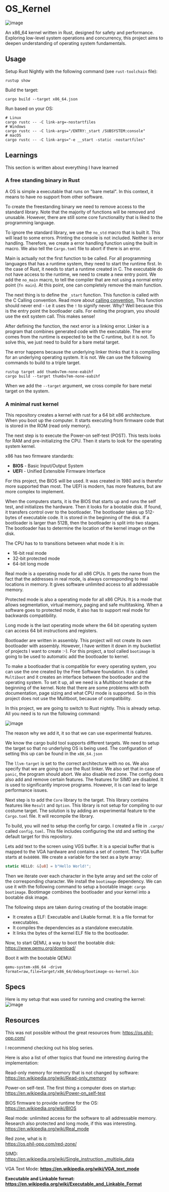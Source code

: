 # OS_Kernel

![image](https://github.com/indrehusdev/OS_Kernel/assets/66110094/c10c44d0-6d75-4506-bcff-4b1bcfa8cbc3)


An x86_64 kernel written in Rust, designed for safety and performance. Exploring low-level system operations and concurrency, this project aims to deepen understanding of operating system fundamentals.



## Usage

Setup Rust Nightly with the following command (see `rust-toolchain` file):
```terminal
rustup show
```

Build the target: 

```terminal
cargo build --target x86_64.json
```

Run based on your OS: 

```terminal
# Linux
cargo rustc -- -C link-arg=-nostartfiles
# Windows
cargo rustc -- -C link-args="/ENTRY:_start /SUBSYSTEM:console"
# macOS
cargo rustc -- -C link-args="-e __start -static -nostartfiles"

```


## Learnings

This section is written about everything I have learned

### A free standing binary in Rust

A OS is simple a executable that runs on "bare metal". In this context, it means to have no support from other software.

To create the freestanding binary we need to remove access to the standard library. Note that the majority of functions will be removed and unusable. However, there are still some core functionality that is liked to the programming language. 

To ignore the standard library, we use the `no_std` macro that is built it. This will lead to some errors. Printing the console is not included. Neither is error handling. Therefore, we create a error handling function using the built in macro. We also tell the `Cargo.toml` file to abort if there is an error. 

Main is actually not the first function to be called. For all programming languages that has a runtime system, they need to start the runtime first. In the case of Rust, it needs to start a runtime created in C. The executable do not have access to the runtime, we need to create a new entry point. We add the `no_main` macro, to tell the compiler that are not using a normal entry point (`fn main`). At this point, one can completely remove the main function.

The next thing is to define the `_start` function. This function is called with the C Calling convention. Read more about [calling convention](https://en.wikipedia.org/wiki/Calling_convention), This function should never end - i.e it uses the `!` to signify never. Why? Well because this is the entry point the bootloader calls. For exiting the program, you should use the exit system call. This makes sense!

After defining the function, the next error is a linking error. Linker is a program that combines generated code with the executable. The error comes from the runtime is expected to be the C runtime, but it is not. To solve this, we just need to build for a bare metal target. 

The error happens because the underlying linker thinks that it is compiling for an underlying operating system. It is not. We can use the following commands to build to a triple target.


```terminal
rustup target add thumbv7em-none-eabihf
cargo build --target thumbv7em-none-eabihf
```

When we add the `--target` argument, we cross compile for bare metal target on the system. 

### A minimal rust kernel

This repository creates a kernel with rust for a 64 bit x86 architecture. When you boot up the computer. It starts executing from firmware code that is stored in the ROM (read only memory). 

The next step is to execute the Power-on self-test (POST). This tests looks for RAM and pre-initializing the CPU. Then it starts to look for the operating system kernel. 

x86 has two firmware standards:
- **BIOS** - Basic Input/Output System
- **UEFI** - Unified Extensible Firmware Interface

For this project, the BIOS will be used. It was created in 1980 and is therefor more supported than most. The UEFI is modern, has more features, but are more complex to implement. 

When the computers starts, it is the BIOS that starts up and runs the self test, and initializes the hardware. Then it looks for a bootable disk. If found, it transfers control over to the bootloader. The bootloader takes up  512-bytes of executable code. It is stored in the beginning of the disk. If a bootloader is larger than 512B, then the bootloader is split into two stages. The bootloader has to determine the location of the kernel image on the disk. 

The CPU has to to transitions between what mode it is in:
- 16-bit real mode
- 32-bit protected mode
- 64-bit long mode

Real mode is a operating mode for all x86 CPUs. It gets the name from the fact that the addresses in real mode, is always corresponding to real locations in memory. It gives software unlimited access to all addressable memory. 

Protected mode is also a operating mode for all x86 CPUs. It is a mode that allows segmentation, virtual memory, paging and safe multitasking. When a software goes to protected mode, it also has to support real mode for backwards compatibility.  

Long mode is the last operating mode where the 64 bit operating system can access 64 bit instructions and registers.

Bootloader are written in assembly. This project will not create its own bootloader with assembly. However, I have written it down in my bucketlist of projects I want to create :-). For this project, a tool called `bootimage` is going to be used to automatic add the bootloader to kernel.

To make a bootloader that is compatible for every operating system, you can use the one created by the Free Software foundation. It is called `Multiboot` and it creates an interface between the bootloader and the operating system. To set it up, all we need is a Multiboot header at the beginning of the kernel. Note that there are some problems with both documentation, page sizing and what CPU mode is supported. So in this project does not use the Mulitboot, because of compatibility. 

In this project, we are going to switch to Rust nightly. This is already setup. All you need is to run the following command: 

![image](https://github.com/indrehusdev/OS_Kernel/assets/66110094/e5016a36-5341-4c01-91d4-a099e0db71c8)

The reason why we add it, it so that we can use experimental features. 

We know the cargo build tool supports different targets. We need to setup the target so that no underlying OS is being used. The configuration of setting this up can be found in the `x86_64.json`

The `llvm-target` is set to the correct architecture with no os. We also specify that we are going to use the Rust linker. We also set that in case of `panic`, the program should abort. We also disable red zone. The config does also add and remove certain features. The features for SIMD are disabled. It is used to significantly improve programs. However, it is can lead to large performance issues. 

Next step is to add the `Core` library to the target. This library contains features like `Result` and `Option`. This library is not setup for compiling to our costume target. The solution is by adding an experimental feature to the `Cargo.toml` file. It will recompile the library.

To build, you will ned to setup the config for cargo. I created a file in `.cargo/` called `config.toml`. This file includes configuring the std and setting the default target for this repository. 


Lets add text to the screen using VGS buffer. It is a special buffer that is mapped to the VGA hardware and contains a set of content. The VGA buffer starts at `0xb8000`. We create a variable for the text as a byte array: 

```rust
static HELLO: &[u8] = b"Hello World!";
```

Then we iterate over each character in the byte array and set the color of the corresponding character. We install the `bootimage` dependency. We can use it with the following command to setup a bootable image: `cargo bootimage`. Bootimage combines the bootloader and your kernel into a bootable disk image.

The following steps are taken during creating of the bootable image: 
- It creates a ELF: Executable and Likable format. It is a file format for executables. 
- It compiles the dependencies as a standalone executable.
- It links the bytes of the kernel ELF file to the bootloader.

Now, to start QEMU, a way to boot the bootable disk: 
https://www.qemu.org/download/

Boot it with the bootable QEMU:
```terminal
qemu-system-x86_64 -drive format=raw,file=target/x86_64/debug/bootimage-os-kernel.bin
```


## Specs

Here is my setup that was used for running and creating the kernel:
![image](https://github.com/indrehusdev/OS_Kernel/assets/66110094/0623c42b-7f0b-46a0-9de2-6500ebc77e21)

## Resources

This was not possible without the great resources from:
https://os.phil-opp.com/

I recommend checking out his blog series. 

Here is also a list of other topics that found me interesting during the implementation: 

Read-only memory for memory that is not changed by software: <br>
https://en.wikipedia.org/wiki/Read-only_memory

Power-on self-test. The first thing a computer does on startup: <br>
https://en.wikipedia.org/wiki/Power-on_self-test 

BIOS firmware to provide runtime for the OS: <br>
https://en.wikipedia.org/wiki/BIOS 

Real mode: unlimited access for the software to all addressable memory. Research also protected and long mode, if this was interesting. <br>
https://en.wikipedia.org/wiki/Real_mode

Red zone, what is it: <br>
https://os.phil-opp.com/red-zone/

SIMD: <br>
https://en.wikipedia.org/wiki/Single_instruction,_multiple_data

VGA Text Mode: <b>
https://en.wikipedia.org/wiki/VGA_text_mode

Executable and Linkable format: <b>
https://en.wikipedia.org/wiki/Executable_and_Linkable_Format 

